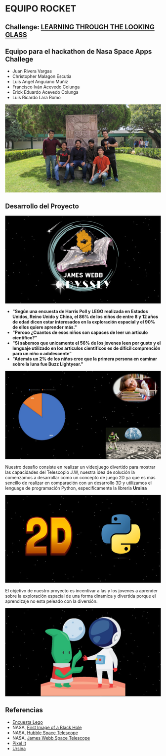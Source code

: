 # EQUIPO ROCKET
## **Challenge:** [LEARNING THROUGH THE LOOKING GLASS](https://2022.spaceappschallenge.org/challenges/2022-challenges/through-the-looking-glass/details)

## Equipo para el hackathon de Nasa Space Apps Challege 
- Juan Rivera Vargas
- Christopher Malagon Escutia
- Luis Angel Anguiano Muñiz
- Francisco Iván Acevedo Colunga
- Erick Eduardo Acevedo Colunga
- Luis Ricardo Lara Romo


![Equipo](imagenes/Equipo.jpeg)

## Desarrollo del Proyecto

![portada](imagenes/Pitch_juegoJamesWebbOdyssey/Diapositiva1.JPG)

- **"Según una encuesta de Harris Poll y LEGO realizada en Estados Unidos, Reino Unido y China, el 86% de los niños de entre 8 y 12 años de edad dicen estar interesados en la exploración espacial y el 90% de ellos quiere aprender más."**
- **"Perooo ¿Cuantos de esos niños son capaces de leer un articulo cientifico?"**
- **"Si sabemos que unicamente el 56% de los jovenes leen por gusto y el lenguaje utilizado en los articulos cientificos es de dificil comprención para un niño o adolescente"**
- **"Además  un 2% de los niños cree que la primera persona en caminar sobre la luna fue Buzz Lightyear."**

![datos](imagenes/Pitch_juegoJamesWebbOdyssey/Diapositiva2.JPG)


Nuestro desafio consiste en realizar un videojuego divertido para mostrar las capacidades del Telescopio J.W, nuestra idea de solución la comenzamos a desarrollar como un concepto de juego 2D ya que es más sencillo de realizar en comparación con un desarrollo 3D y utilizamos el lenguage de programación Python, especificamente la libreria **Ursina**

![desarrollo](imagenes/Pitch_juegoJamesWebbOdyssey/Diapositiva4.JPG)

El objetivo de nuestro proyecto es incentivar a las y los jovenes a aprender sobre la exploración espacial de una forma dinamica y divertida porque el aprendizaje no esta peleado con la diversión.

![incentivar](imagenes/Pitch_juegoJamesWebbOdyssey/Diapositiva5.JPG)

## Referencias
- [Encuesta Lego](https://decoracion.trendencias.com/dormitorio/85-ninos-esta-interesado-espacio-estudio-lego)
- NASA, [First Image of a Black Hole](https://solarsystem.nasa.gov/resources/2319/first-image-of-a-black-hole/)
- NASA, [Hubble Space Telescope](https://www.nasa.gov/mission_pages/hubble/main/index.html)
- NASA, [James Webb Space Telescope](https://www.nasa.gov/mission_pages/webb/main/index.html)
- [Pixel It](https://giventofly.github.io/pixelit/)
- [Ursina](https://github.com/pokepetter/ursina.git)
